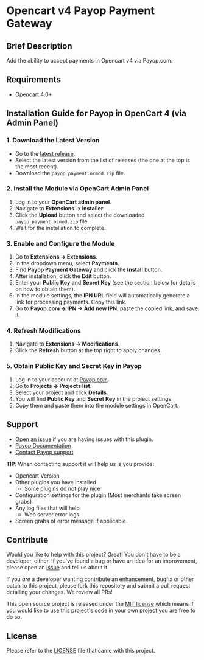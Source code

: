 Opencart v4 Payop Payment Gateway
=====================

## Brief Description

Add the ability to accept payments in Opencart v4 via Payop.com.

## Requirements

-  Opencart 4.0+


## Installation Guide for Payop in OpenCart 4 (via Admin Panel)

### 1. Download the Latest Version
- Go to the [latest release](https://github.com/Payop/opencart-v4-plugin/releases).  
- Select the latest version from the list of releases (the one at the top is the most recent).  
- Download the `payop_payment.ocmod.zip` file.  

### 2. Install the Module via OpenCart Admin Panel
1. Log in to your **OpenCart admin panel**.  
2. Navigate to **Extensions → Installer**.  
3. Click the **Upload** button and select the downloaded `payop_payment.ocmod.zip` file.  
4. Wait for the installation to complete.  

### 3. Enable and Configure the Module
1. Go to **Extensions → Extensions**.  
2. In the dropdown menu, select **Payments**.  
3. Find **Payop Payment Gateway** and click the **Install** button.  
4. After installation, click the **Edit** button.  
5. Enter your **Public Key** and **Secret Key** (see the section below for details on how to obtain them).  
6. In the module settings, the **IPN URL** field will automatically generate a link for processing payments. Copy this link.  
7. Go to **Payop.com → IPN → Add new IPN**, paste the copied link, and save it.  

### 4. Refresh Modifications
1. Navigate to **Extensions → Modifications**.  
2. Click the **Refresh** button at the top right to apply changes.  

### 5. Obtain Public Key and Secret Key in Payop
1. Log in to your account at [Payop.com](https://payop.com).  
2. Go to **Projects → Projects list**.  
3. Select your project and click **Details**.  
4. You will find **Public Key** and **Secret Key** in the project settings.  
5. Copy them and paste them into the module settings in OpenCart.  

## Support

* [Open an issue](https://github.com/Payop/opencart-v4-plugin/issues) if you are having issues with this plugin.
* [Payop Documentation](https://payop.com/en/documentation/common/)
* [Contact Payop support](https://payop.com/en/contact-us/)
  
**TIP**: When contacting support it will help us is you provide:

* Opencart Version
* Other plugins you have installed
  * Some plugins do not play nice
* Configuration settings for the plugin (Most merchants take screen grabs)
* Any log files that will help
  * Web server error logs
* Screen grabs of error message if applicable.

## Contribute

Would you like to help with this project?  Great!  You don't have to be a developer, either.
If you've found a bug or have an idea for an improvement, please open an
[issue](https://github.com/Payop/opencart-v4-plugin/issues) and tell us about it.

If you *are* a developer wanting contribute an enhancement, bugfix or other patch to this project,
please fork this repository and submit a pull request detailing your changes.  We review all PRs!

This open source project is released under the [MIT license](http://opensource.org/licenses/MIT)
which means if you would like to use this project's code in your own project you are free to do so.


## License

Please refer to the 
[LICENSE](https://github.com/Payop/opencart-v4-plugin/blob/master/LICENSE)
file that came with this project.
